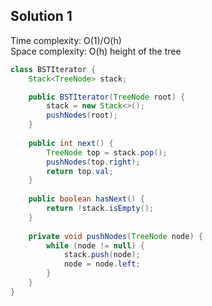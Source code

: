 ## Solution 1

Time complexity: O(1)/O(h)   
Space complexity: O(h) height of the tree  

```java
class BSTIterator {
    Stack<TreeNode> stack;

    public BSTIterator(TreeNode root) {
        stack = new Stack<>();       
        pushNodes(root);    
    }
    
    public int next() {
        TreeNode top = stack.pop();
        pushNodes(top.right);
        return top.val;
    }
    
    public boolean hasNext() {
        return !stack.isEmpty();
    }
    
    private void pushNodes(TreeNode node) {
        while (node != null) {
            stack.push(node);
            node = node.left;
        }
    }
}
```
